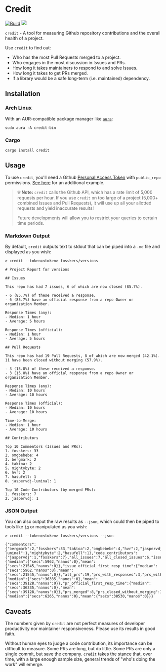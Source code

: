 # Credit

[![Build](https://github.com/fosskers/credit/workflows/Build/badge.svg)](https://github.com/fosskers/credit/actions)
[![](https://img.shields.io/crates/v/credit.svg)](https://crates.io/crates/credit)


`credit` - A tool for measuring Github repository contributions and the overall
health of a project.

Use `credit` to find out:

- Who has the most Pull Requests merged to a project.
- Who engages in the most discussion in Issues and PRs.
- How long it takes maintainers to respond to and solve Issues.
- How long it takes to get PRs merged.
- If a library would be a safe long-term (i.e. maintained) dependency.

## Installation

### Arch Linux

With an AUR-compatible package manager like
[`aura`](https://github.com/fosskers/aura):

```
sudo aura -A credit-bin
```

### Cargo

```
cargo install credit
```

## Usage

To use `credit`, you'll need a Github [Personal Access
Token](https://github.com/settings/tokens) with `public_repo` permissions. [See
here](https://github.com/fosskers/active#oauth) for an additional example.

> **💡 Note:** `credit` calls the Github API, which has a rate limit of 5,000
> requests per hour. If you use `credit` on too large of a project (5,000+
> combined Issues and Pull Requests), it will use up all your allotted requests
> and yield inaccurate results!
>
> Future developments will allow you to restrict your queries to certain time
> periods.

### Markdown Output

By default, `credit` outputs text to stdout that can be piped into a `.md` file
and displayed as you wish:

```
> credit --token=<token> fosskers/versions

# Project Report for versions

## Issues

This repo has had 7 issues, 6 of which are now closed (85.7%).

- 6 (85.7%) of these received a response.
- 6 (85.7%) have an official response from a repo Owner or organization Member.

Response Times (any):
- Median: 1 hour
- Average: 5 hours

Response Times (official):
- Median: 1 hour
- Average: 5 hours

## Pull Requests

This repo has had 19 Pull Requests, 8 of which are now merged (42.1%).
11 have been closed without merging (57.9%).

- 3 (15.8%) of these received a response.
- 3 (15.8%) have an official response from a repo Owner or organization Member.

Response Times (any):
- Median: 10 hours
- Average: 10 hours

Response Times (official):
- Median: 10 hours
- Average: 10 hours

Time-to-Merge:
- Median: 1 hour
- Average: 10 hours

## Contributors

Top 10 Commentors (Issues and PRs):
1. fosskers: 33
2. omgbebebe: 4
3. bergmark: 2
4. taktoa: 2
5. mightybyte: 2
6. hvr: 2
7. hasufell: 1
8. jaspervdj-luminal: 1

Top 10 Code Contributors (by merged PRs):
1. fosskers: 7
2. jaspervdj: 1
```

### JSON Output

You can also output the raw results as `--json`, which could then be piped to
tools like [`jq`](https://github.com/stedolan/jq) or manipulated as you wish:

```
> credit --token=<token> fosskers/versions --json

{"commentors":{"bergmark":2,"fosskers":33,"taktoa":2,"omgbebebe":4,"hvr":2,"jaspervdj-luminal":1,"mightybyte":2,"hasufell":1},"code_contributors":{"jaspervdj":1,"fosskers":7},"all_issues":7,"all_closed_issues":6,"issues_with_responses":6,"issues_with_official_responses":6,"issue_first_resp_time":{"median":{"secs":5962,"nanos":0},"mean":{"secs":21545,"nanos":0}},"issue_official_first_resp_time":{"median":{"secs":5962,"nanos":0},"mean":{"secs":21545,"nanos":0}},"all_prs":19,"prs_with_responses":3,"prs_with_official_responses":3,"pr_first_resp_time":{"median":{"secs":36335,"nanos":0},"mean":{"secs":39128,"nanos":0}},"pr_official_first_resp_time":{"median":{"secs":36335,"nanos":0},"mean":{"secs":39128,"nanos":0}},"prs_merged":8,"prs_closed_without_merging":11,"pr_merge_time":{"median":{"secs":6265,"nanos":0},"mean":{"secs":38530,"nanos":0}}}
```

## Caveats

The numbers given by `credit` are not perfect measures of developer productivity
nor maintainer responsiveness. Please use its results in good faith.

Without human eyes to judge a code contribution, its importance can be difficult
to measure. Some PRs are long, but do little. Some PRs are only a single commit,
but save the company. `credit` takes the stance that, over time, with a large
enough sample size, general trends of "who's doing the work" will emerge.

